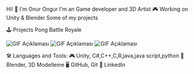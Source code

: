 

Hi! 👋 I'm Onur Ongur
I'm an Game developer and 3D Artist 🎮 Working on Unity & Blender Some of my projects

🕹️ Projects
Pong Battle Royale

![GIF Açıklaması](assets/animation.gif)
![GIF Açıklaması](https://raw.githubusercontent.com/KULLANICI_ADI/REPO_ADI/main/assets/animation.gif)
![GIF Açıklaması](https://media.giphy.com/media/26AHONQ79FdWZhAI0/giphy.gif)

🛠️ Languages and Tools:
🎮 Unity, C#,C++,C,R,java,java script,python
🎨 Blender, 3D Modelleme
🖥️ GitHub, Git
📩 LinkedIn
<!--
**Onur-Ongur/Onur-Ongur** is a ✨ _special_ ✨ repository because its `README.md` (this file) appears on your GitHub profile.

Here are some ideas to get you started:

- 🔭 I’m currently working on ...
- 🌱 I’m currently learning ...
- 👯 I’m looking to collaborate on ...
- 🤔 I’m looking for help with ...
- 💬 Ask me about ...
- 📫 How to reach me: ...
- 😄 Pronouns: ...
- ⚡ Fun fact: ...
-->
